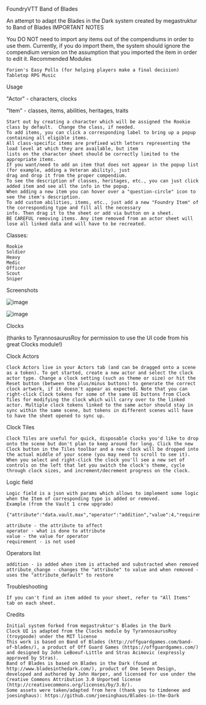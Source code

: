 FoundryVTT Band of Blades

An attempt to adapt the Blades in the Dark system created by megastruktur to Band of Blades
IMPORTANT NOTES

You DO NOT need to import any items out of the compendiums in order to use them. Currently, if you do import them, the system should ignore the compendium version on the assumption that you imported the item in order to edit it.
Recommended Modules

    Forien's Easy Polls (for helping players make a final decision)
    Tabletop RPG Music

Usage

"Actor" - characters, clocks

"Item" - classes, items, abilities, heritages, traits

    Start out by creating a character which will be assigned the Rookie class by default.  Change the class, if needed.
    To add items, you can click a corresponding label to bring up a popup containing all eligible items.
    All class-specific items are prefixed with letters representing the load level at which they are available, but item 
    lists on the character sheet should be correctly limited to the appropriate items.
    If you want/need to add an item that does not appear in the popup list (for example, adding a Veteran ability), just 
    drag and drop it from the proper compendium.
    To see the description of classes, heritages, etc., you can just click added item and see all the info in the popup.
    When adding a new item you can hover over a "question-circle" icon to see the item's description.
    To add custom abilities, items, etc., just add a new "Foundry Item" of the corresponding type and fill all the necessary 
    info. Then drag it to the sheet or add via button on a sheet.
    BE CAREFUL removing items. Any item removed from an actor sheet will lose all linked data and will have to be recreated.

Classes:

    Rookie
    Soldier
    Heavy
    Medic
    Officer
    Scout
    Sniper


Screenshots

![image](./images/BoB.gif)

![image](./images/Items.gif)


Clocks

(thanks to TyrannosaurusRoy for permission to use the UI code from his great Clocks module!)

Clock Actors

    Clock Actors live in your Actors tab (and can be dragged onto a scene as a token). To get started, create a new actor and select the clock actor type. Change a clock setting (such as theme or size) or hit the Reset button (between the plus/minus buttons) to generate the correct clock artwork, if it doesn't appear as expected. Note that you can right-click Clock tokens for some of the same UI buttons from Clock Tiles for modifying the clock which will carry over to the linked actor. Multiple clock tokens linked to the same actor should stay in sync within the same scene, but tokens in different scenes will have to have the sheet opened to sync up.

Clock Tiles

    Clock Tiles are useful for quick, disposable clocks you'd like to drop onto the scene but don't plan to keep around for long. Click the new Clock button in the Tiles toolbar and a new clock will be dropped into the actual middle of your scene (you may need to scroll to see it). When you select and right-click the clock you'll see a new set of controls on the left that let you switch the clock's theme, cycle through clock sizes, and increment/decrement progress on the clock.
Logic field

    Logic field is a json with params which allows to implement some logic when the Item of corresponding type is added or removed.
    Example (from the Vault 1 crew upgrade)

    {"attribute":"data.vault.max","operator":"addition","value":4,"requirement":""}

    attribute - the attribute to affect
    operator - what is done to attribute
    value - the value for operator
    requirement - is not used

Operators list

    addition - is added when item is attached and substracted when removed
    attribute_change - changes the "attribute" to value and when removed - uses the "attribute_default" to restore

Troubleshooting

    If you can't find an item added to your sheet, refer to "All Items" tab on each sheet.

Credits

    Initial system forked from megastruktur's Blades in the Dark
    Clock UI is adapted from the Clocks module by TyrannosaurusRoy (troygoode) under the MIT license
    This work is based on Band of Blades (http://offguardgames.com/band-of-blades/), a product of Off Guard Games (https://offguardgames.com/) and designed by John LeBoeuf-Little and Stras Acimovic (expressly approved by Stras).
    Band of Blades is based on Blades in the Dark (found at http://www.bladesinthedark.com/), product of One Seven Design, developed and authored by John Harper, and licensed for use under the Creative Commons Attribution 3.0 Unported license (http://creativecommons.org/licenses/by/3.0/).
    Some assets were taken/adapted from here (thank you to timdenee and joesinghaus): https://github.com/joesinghaus/Blades-in-the-Dark
